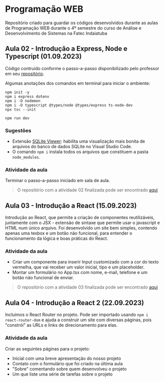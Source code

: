 # Programação WEB
Repositório criado para guardar os códigos desenvolvidos durante as aulas de Programação WEB durante o 4º semestre do curso de Análise e Desenvolvimento de Sistemas na Fatec Indaiatuba

## Aula 02 - Introdução a Express, Node e Typescript (01.09.2023)
Código contruído conforme o passo-a-passo disponibilizado pelo professor em seu [repositório](https://github.com/felipez3r0/workshop-node-ts-intro).

Algumas anotações  dos comandos em terminal para iniciar o ambiente:
```
npm init -y
npm i express dotenv
npm i -D nodemon
npm i -D typescript @types/node @types/express ts-node-dev
npx tsc --init

npm run dev
```
### Sugestões
- Extensão [SQLite Viewer](https://marketplace.visualstudio.com/items?itemName=qwtel.sqlite-viewer): habilita uma visualização mais bonita de arquivos do banco de dados SQLite no Visual Studio Code.
- O comando ```npm i``` instala todos os arquivos que constituem a pasta ```node_modules```.

### Atividade da aula
Terminar o passo-a-passo iniciado em sala de aula.
> O repositório com a atividade 02 finalizada pode ser encontrado [aqui](https://github.com/barbara-bruzon/introducao-express-node)


## Aula 03 - Introdução a React (15.09.2023)
Introdução ao React, que permite a criação de componentes reutilizáveis, juntamente com o JSX - extensão de sintaxe que permite usar o javascript e HTML num único arquivo.
Foi desenvolvido um site bem simples, contendo apenas uma texbox e um botão não funcional, para entender o funcionamento da lógica e boas práticas do React.

### Atividade da aula
- Criar um componente para inserir Input customizado com a cor do texto vermelha, que vai receber um valor inicial, tipo e um placeholder.
- Montar um formulário no App.tsx com nome, e-mail, telefone e um botão não funcional de enviar.
> O repositório com a atividade 03 finalizada pode ser encontrado [aqui](https://github.com/barbara-bruzon/intro-react)


## Aula 04 - Introdução a React 2 (22.09.2023)
Incluimos o React Router no projeto. Pode ser importado usando ```npm i react-router-dom``` e ajuda a construir um site com diversas páginas, pois "constrói" as URLs e links de direcionamento para elas.

### Atividade da aula
Criar as seguintes páginas para o projeto:
- Inicial com uma breve apresentação do nosso projeto
- Contato com o formulário que foi criado na última aula
- "Sobre" comentando sobre quem desenvolveu o projeto
- Um que liste uma série de tarefas sobre o projeto
